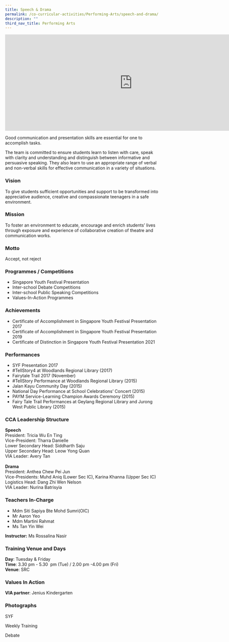 ```yaml
---
title: Speech & Drama
permalink: /co-curricular-activities/Performing-Arts/speech-and-drama/
description: ""
third_nav_title: Performing Arts
---
```

<center><iframe width="830" height="315" src="https://www.youtube.com/embed/zmOjsWBSdo0" title="2022 Speech&amp;Drama Open House" frameborder="0" allow="accelerometer; autoplay; clipboard-write; encrypted-media; gyroscope; picture-in-picture" allowfullscreen=""></iframe></center>


Good communication and presentation skills are essential for one to accomplish tasks.
  

The team is committed to ensure students learn to listen with care, speak with clarity and understanding and distinguish between informative and persuasive speaking. They also learn to use an appropriate range of verbal and non-verbal skills for effective communication in a variety of situations.
  

### Vision

To give students sufficient opportunities and support to be transformed into appreciative audience, creative and compassionate teenagers in a safe environment.&nbsp;

### Mission

To foster an environment to educate, encourage and enrich students’ lives through exposure and experience of collaborative creation of theatre and communication works.&nbsp;

### Motto

Accept, not reject

### Programmes / Competitions

*   Singapore Youth Festival Presentation
*   Inter-school Debate Competitions
*   Inter-school Public Speaking Competitions
*   Values-In-Action Programmes

### Achievements

*   Certificate of Accomplishment in Singapore Youth Festival Presentation 2017
*   Certificate of Accomplishment in Singapore Youth Festival Presentation 2019
*   Certificate of Distinction in Singapore Youth Festival Presentation 2021

### Performances

*   SYF Presentation 2017
*   #TellStory4 at Woodlands Regional Library (2017)
*   Fairytale Trail 2017 (November)
*   #TellStory Performance at Woodlands Regional Library (2015)
*   Jalan Kayu Community Day (2015)
*   National Day Performance at School Celebrations’ Concert (2015)
*   PAYM Service-Learning Champion Awards Ceremony (2015)
*   Fairy Tale Trail Performances at Geylang Regional Library and Jurong West Public Library (2015)


### CCA Leadership Structure

**Speech**  
President: Tricia Wu En Ting  
Vice-President: Tharra Danielle  
Lower Secondary Head: Siddharth Saju  
Upper Secondary Head: Leow Yong Quan  
VIA Leader: Avery Tan  
&nbsp;  
**Drama**  
President: Anthea Chew Pei Jun  
Vice-Presidents: Muhd Aniq (Lower Sec IC), Karina Khanna (Upper Sec IC)  
Logistics Head: Dang Zhi Wen Nelson  
VIA Leader: Nurina Batrisyia  

### Teachers In-Charge

*   Mdm Siti Sapiya Bte Mohd Sumri(OIC)
*   Mr&nbsp;Aaron Yeo
*   Mdm&nbsp;Martini Rahmat
*   Ms Tan Yin Wei

**Instructor:**&nbsp;Ms Rossalina Nasir

### Training Venue and Days

**Day**: Tuesday &amp; Friday  
**Time**: 3.30 pm - 5.30&nbsp; pm (Tue) / 2.00 pm -4.00 pm (Fri)  
**Venue**: SRC

### Values In Action


**VIA partner**: Jenius Kindergarten

### Photographs

SYF




Weekly Training




Debate